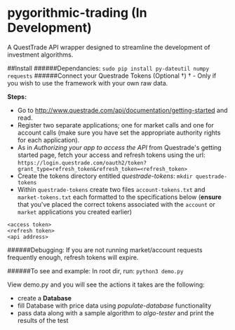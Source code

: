 # pygorithmic-trading (In Development)
A QuestTrade API wrapper designed to streamline the development of investment algorithms.

##Install
######Dependancies:
`sudo pip install py-dateutil numpy requests`
######Connect your Questrade Tokens (Optional †)
† - Only if you wish to use the framework with your own raw data.

**Steps:**
- Go to http://www.questrade.com/api/documentation/getting-started and read.
- Register two separate applications; one for market calls and one for account calls (make sure you have set the appropriate authority rights for each application).
- As in *Authorizing your app to access the API* from Questrade's getting started page, fetch your access and refresh tokens using the url: `https://login.questrade.com/oauth2/token?grant_type=refresh_token&refresh_token=<refresh_token>`
- Create the tokens directory entitled *questrade-tokens*: `mkdir questrade-tokens`
- Within `questrade-tokens` create two files `account-tokens.txt` and `market-tokens.txt` each formatted to the specifications below (**ensure** that you've placed the correct tokens associated with the `account` or `market` applications you created earlier)
```
<access token>
<refresh token>
<api address>
```

######Debugging:
If you are not running market/account requests frequently enough, refresh tokens will expire.

######To see and example:
In root dir, run: `python3 demo.py`

View demo.py and you will see the actions it takes are the following:
- create a **Database**
- fill Database with price data using *populate-database* functionality
- pass data along with a sample algorithm to *algo-tester* and print the results of the test
